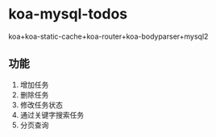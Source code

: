 # koa-mysql-todos
koa+koa-static-cache+koa-router+koa-bodyparser+mysql2



## 功能

1. 增加任务
2. 删除任务
3. 修改任务状态
4. 通过关键字搜索任务
5. 分页查询

